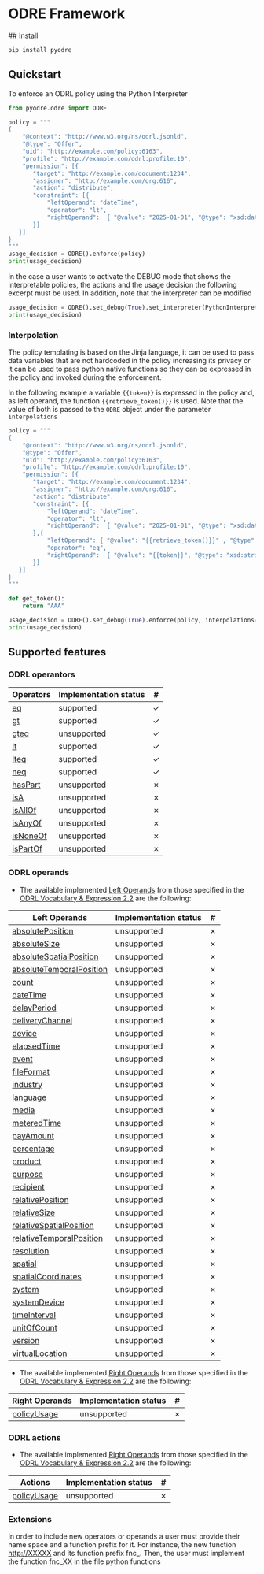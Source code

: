 # ODRE Framework

## Install

```bash
pip install pyodre
```


## Quickstart
To enforce an ODRL policy using the Python Interpreter
```python
from pyodre.odre import ODRE

policy = """
{
    "@context": "http://www.w3.org/ns/odrl.jsonld",
    "@type": "Offer",
    "uid": "http://example.com/policy:6163",
    "profile": "http://example.com/odrl:profile:10",
    "permission": [{
       "target": "http://example.com/document:1234",
       "assigner": "http://example.com/org:616",
       "action": "distribute",
       "constraint": [{
           "leftOperand": "dateTime",
           "operator": "lt",
           "rightOperand":  { "@value": "2025-01-01", "@type": "xsd:date" }
       }]
   }]
}
"""
usage_decision = ODRE().enforce(policy)
print(usage_decision)
```

In the case a user wants to activate the DEBUG mode that shows the interpretable policies, the actions and the usage decision the following excerpt must be used. In addition, note that the interpreter can be modified

```python
usage_decision = ODRE().set_debug(True).set_interpreter(PythonInterpreter()).enforce(policy)
print(usage_decision)
```

### Interpolation

The policy templating is based on the Jinja language, it can be used to pass data variables that are not hardcoded in the policy increasing its privacy or it can be used to pass python native functions so they can be expressed in the policy and invoked during the enforcement.

In the following example a variable `{{token}}` is expressed in the policy and, as left operand, the function `{{retrieve_token()}}` is used. Note that the value of both is passed to the `ODRE` object under the parameter `interpolations`

```python
policy = """
{
    "@context": "http://www.w3.org/ns/odrl.jsonld",
    "@type": "Offer",
    "uid": "http://example.com/policy:6163",
    "profile": "http://example.com/odrl:profile:10",
    "permission": [{
       "target": "http://example.com/document:1234",
       "assigner": "http://example.com/org:616",
       "action": "distribute",
       "constraint": [{
           "leftOperand": "dateTime",
           "operator": "lt",
           "rightOperand":  { "@value": "2025-01-01", "@type": "xsd:date" }
       },{
           "leftOperand": { "@value": "{{retrieve_token()}}" , "@type": "xsd:string" },
           "operator": "eq",
           "rightOperand":  { "@value": "{{token}}", "@type": "xsd:string" }
       }]
   }]
}
"""

def get_token():
    return "AAA"

usage_decision = ODRE().set_debug(True).enforce(policy, interpolations={'token' : 'AAA', 'retrieve_token' : get_token})
print(usage_decision)
```


## Supported features

### ODRL operantors

| Operators | Implementation status | # |
|--|--| -- |
| [eq](https://www.w3.org/TR/odrl-vocab/#term-eq) | supported  | &check; |
| [gt](https://www.w3.org/TR/odrl-vocab/#term-gt)  | supported  | &check; |
| [gteq](https://www.w3.org/TR/odrl-vocab/#term-gteq) | unsupported  | &check; |
| [lt](https://www.w3.org/TR/odrl-vocab/#term-lt)  | supported  | &check; |
| [lteq](https://www.w3.org/TR/odrl-vocab/#term-lteq)  | supported  | &check; |
| [neq](https://www.w3.org/TR/odrl-vocab/#term-neq)  | supported  | &check; |
| [hasPart](https://www.w3.org/TR/odrl-vocab/#term-hasPart) | unsupported  | &cross; |
| [isA](https://www.w3.org/TR/odrl-vocab/#term-isA) | unsupported  | &cross; |
| [isAllOf](https://www.w3.org/TR/odrl-vocab/#term-isAllOf) | unsupported  | &cross; |
| [isAnyOf](https://www.w3.org/TR/odrl-vocab/#term-isAnyOf) | unsupported  | &cross; |
| [isNoneOf](https://www.w3.org/TR/odrl-vocab/#term-isNoneOf) | unsupported  | &cross; |
| [isPartOf](https://www.w3.org/TR/odrl-vocab/#term-isPartOf) | unsupported  | &cross; |

### ODRL operands
* The available implemented [Left Operands](https://www.w3.org/TR/odrl-vocab/#term-LeftOperand) from those specified in the [ODRL Vocabulary & Expression 2.2](https://www.w3.org/TR/odrl-vocab/) are the following:

| Left Operands                                                                               | Implementation status | # |
|---------------------------------------------------------------------------------------------|--| -- |
| [absolutePosition](https://www.w3.org/TR/odrl-vocab/#term-absolutePosition)                 | unsupported | &cross; |
| [absoluteSize](https://www.w3.org/TR/odrl-vocab/#term-absoluteSize)                         | unsupported | &cross; |
| [absoluteSpatialPosition](https://www.w3.org/TR/odrl-vocab/#term-absoluteSpatialPosition)   | unsupported | &cross; |
| [absoluteTemporalPosition](https://www.w3.org/TR/odrl-vocab/#term-absoluteTemporalPosition) | unsupported | &cross; |
| [count](https://www.w3.org/TR/odrl-vocab/#term-count)                                       | unsupported | &cross; |
| [dateTime](https://www.w3.org/TR/odrl-vocab/#term-dateTime)                                 | unsupported | &cross; |
| [delayPeriod](https://www.w3.org/TR/odrl-vocab/#term-delayPeriod)                           | unsupported | &cross; |
| [deliveryChannel](https://www.w3.org/TR/odrl-vocab/#term-deliveryChannel)                   | unsupported | &cross; |
| [device](https://www.w3.org/TR/odrl-vocab/#term-device)                                     | unsupported | &cross; |
| [elapsedTime](https://www.w3.org/TR/odrl-vocab/#term-elapsedTime)                           | unsupported | &cross; |
| [event](https://www.w3.org/TR/odrl-vocab/#term-event)                                       | unsupported | &cross; |
| [fileFormat](https://www.w3.org/TR/odrl-vocab/#term-fileFormat)                             | unsupported | &cross; |
| [industry](https://www.w3.org/TR/odrl-vocab/#term-industry)                                 | unsupported | &cross; |
| [language](https://www.w3.org/TR/odrl-vocab/#term-language)                                 | unsupported | &cross; |
| [media](https://www.w3.org/TR/odrl-vocab/#term-media)                                       | unsupported | &cross; |
| [meteredTime](https://www.w3.org/TR/odrl-vocab/#term-meteredTime)                           | unsupported | &cross; |
| [payAmount](https://www.w3.org/TR/odrl-vocab/#term-payAmount)                               | unsupported | &cross; |
| [percentage](https://www.w3.org/TR/odrl-vocab/#term-percentage)                             | unsupported | &cross; |
| [product](https://www.w3.org/TR/odrl-vocab/#term-product)                                   | unsupported | &cross; |
| [purpose](https://www.w3.org/TR/odrl-vocab/#term-purpose)                                   | unsupported | &cross; |
| [recipient](https://www.w3.org/TR/odrl-vocab/#term-recipient)                               | unsupported | &cross; |
| [relativePosition](https://www.w3.org/TR/odrl-vocab/#term-relativePosition)                 | unsupported | &cross; |
| [relativeSize](https://www.w3.org/TR/odrl-vocab/#term-relativeSize)                         | unsupported | &cross; |
| [relativeSpatialPosition](https://www.w3.org/TR/odrl-vocab/#term-relativeSpatialPosition)   | unsupported | &cross; |
| [relativeTemporalPosition](https://www.w3.org/TR/odrl-vocab/#term-relativeTemporalPosition) | unsupported | &cross; |
| [resolution](https://www.w3.org/TR/odrl-vocab/#term-resolution)                             | unsupported | &cross; |
| [spatial](https://www.w3.org/TR/odrl-vocab/#term-spatial)                                   | unsupported | &cross; |
| [spatialCoordinates](https://www.w3.org/TR/odrl-vocab/#term-spatialCoordinates)             | unsupported | &cross; |
| [system](https://www.w3.org/TR/odrl-vocab/#term-system)                                     | unsupported | &cross; |
| [systemDevice](https://www.w3.org/TR/odrl-vocab/#term-systemDevice)                         | unsupported | &cross; |
| [timeInterval](https://www.w3.org/TR/odrl-vocab/#term-timeInterval)                         | unsupported | &cross; |
| [unitOfCount](https://www.w3.org/TR/odrl-vocab/#term-unitOfCount)                           | unsupported | &cross; |
| [version](https://www.w3.org/TR/odrl-vocab/#term-version)                                   | unsupported | &cross; |
| [virtualLocation](https://www.w3.org/TR/odrl-vocab/#term-virtualLocation)                   | unsupported | &cross; |


* The available implemented [Right Operands](https://www.w3.org/TR/odrl-vocab/#term-RightOperand) from those specified in the [ODRL Vocabulary & Expression 2.2](https://www.w3.org/TR/odrl-vocab/) are the following:

| Right Operands | Implementation status | # |
|--|--| -- |
| [policyUsage](https://www.w3.org/TR/odrl-vocab/#term-policyUsage) | unsupported  | &cross; |

### ODRL actions

* The available implemented [Right Operands](https://www.w3.org/TR/odrl-vocab/#term-RightOperand) from those specified in the [ODRL Vocabulary & Expression 2.2](https://www.w3.org/TR/odrl-vocab/) are the following:

| Actions                                                           | Implementation status | # |
|-------------------------------------------------------------------|--| -- |
| [policyUsage](https://www.w3.org/TR/odrl-vocab/#term-policyUsage) | unsupported  | &cross; |


### Extensions

In order to include new operators or operands a user must provide their name space and a function prefix for it. For instance, the new function <http://XXXXX> and its function prefix fnc_. Then, the user must implement the function fnc_XX in the file python functions
